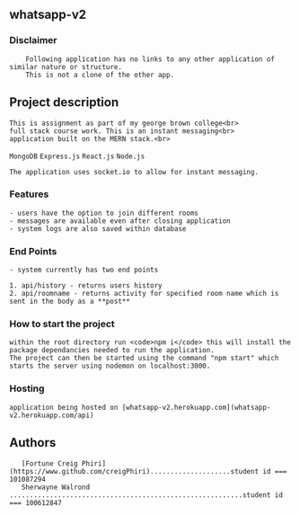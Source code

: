 ## whatsapp-v2

### Disclaimer
        Following application has no links to any other application of similar nature or structure.
        This is not a clone of the other app.
        
## Project description
    This is assignment as part of my george brown college<br>
    full stack course work. This is an instant messaging<br>
    application built on the MERN stack.<br>
  <code>MongoDB</code>
  <code>Express.js</code>
  <code>React.js</code>
  <code>Node.js</code>

    The application uses socket.io to allow for instant messaging.

### Features
    - users have the option to join different rooms
    - messages are available even after closing application
    - system logs are also saved within database

### End Points
    - system currently has two end points

    1. api/history - returns users history 
    2. api/roomname - returns activity for specified room name which is sent in the body as a **post**

### How to start the project
    within the root directory run <code>npm i</code> this will install the package dependancies needed to run the application.
    The project can then be started using the command "npm start" which starts the server using nodemon on localhost:3000.

### Hosting
    application being hosted on [whatsapp-v2.herokuapp.com](whatsapp-v2.herokuapp.com/api)

## Authors
       [Fortune Creig Phiri](https://www.github.com/creigPhiri)....................student id === 101087294
       Sherwayne Walrond ..........................................................student id === 100612847
